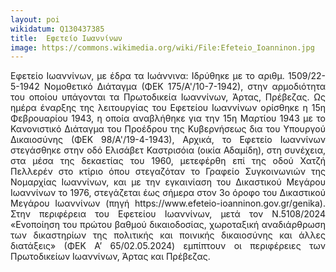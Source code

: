 ```yaml
---
layout: poi
wikidatum: Q130437385
title:  Εφετείο Ιωαννίνων
image: https://commons.wikimedia.org/wiki/File:Efeteio_Ioanninon.jpg
---
```


<style>
  .justified-text {
    text-align: justify;
  }
</style>

<div class="justified-text">
  <p>Εφετείο Ιωαννίνων, με έδρα τα Ιωάννινα: Ιδρύθηκε με το αριθμ. 1509/22-5-1942 Νομοθετικό Διάταγμα (ΦΕΚ 175/Α'/10-7-1942), στην αρμοδιότητα του οποίου υπάγονται τα Πρωτοδικεία Ιωαννίνων, Άρτας, Πρέβεζας. Ως ημέρα έναρξης της λειτουργίας του Εφετείου Ιωαννίνων ορίσθηκε η 15η Φεβρουαρίου 1943, η οποία αναβλήθηκε για την 15η Μαρτίου 1943 με το Κανονιστικό Διάταγμα του Προέδρου της Κυβερνήσεως δια του Υπουργού Δικαιοσύνης (ΦΕΚ 98/Α'/19-4-1943), Αρχικά, το Εφετείο Ιωαννίνων στεγάσθηκε στην οδό Ελισάβετ Καστρισόια (οικία Αδαμίδη), στη συνέχεια, στα μέσα της δεκαετίας του 1960, μετεφέρθη επί της οδού Χατζή Πελλερέν στο κτίριο όπου στεγαζόταν το Γραφείο Συγκοινωνιών της Νομαρχίας Ιωαννίνων, και με την εγκαινίαση του Δικαστικού Μεγάρου Ιωαννίνων το 1976, στεγάζεται έως σήμερα στον 3ο όροφο του Δικαστικού Μεγάρου Ιωαννίνων (πηγή https://www.efeteio-ioanninon.gov.gr/genika). Στην περιφέρεια του Εφετείου Ιωαννίνων, μετά τον Ν.5108/2024 «Ενοποίηση του πρώτου βαθμού δικαιοδοσίας, χωροταξική αναδιάρθρωση των δικαστηρίων της πολιτικής και ποινικής δικαιοσύνης και άλλες διατάξεις» (ΦΕΚ Α’ 65/02.05.2024) εμπίπτουν οι περιφέρειες των Πρωτοδικείων Ιωαννίνων, Άρτας και Πρέβεζας.</p>
</div>
